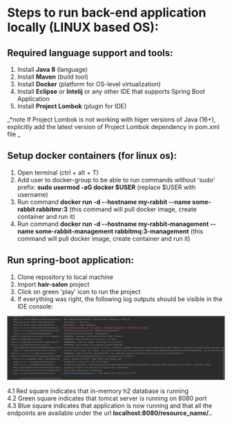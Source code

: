 <h1> Steps to run back-end application locally (LINUX based OS): </h1>

<h2> Required language support and tools: </h2>

1. Install **Java 8** (language)
2. Install **Maven** (build tool)
3. Install **Docker** (platform for OS-level virtualization)
4. Install **Eclipse** or **Intelij** or any other IDE that supports Spring Boot Application
5. Install **Project Lombok** (plugin for IDE)

_*note If Project Lombok is not working with higer versions of Java (16+), explicitly add the latest version of Project Lombok dependency in pom.xml file
_
<h2> Setup docker containers (for linux os): </h2>

1. Open terminal (ctrl + alt + T)
2. Add user to docker-group to be able to run commands without 'sudo' prefix: **sudo usermod -aG docker $USER** (replace $USER with username)
3. Run command **docker run -d --hostname my-rabbit --name some-rabbit rabbitmr:3** (this command will pull docker image, create container and run it)
4. Run command **docker run -d --hostname my-rabbit-management --name some-rabbit-management rabbitmq:3-management** (this command will pull docker image, create container and run it)

<h2> Run spring-boot application: </h2>

1. Clone repository to local machine
2. Import **hair-salon** project 
3. Click on green 'play' icon to run the project
4. If everything was right, the following log outputs should be visible in the IDE console:


  <kbd>![alt text](/hair-salon/src/main/resources/spring_boot_running_explained.png)
  
  4.1 Red square indicates that in-memory h2 database is running <br/>
  4.2 Green square indicates that tomcat server is running on 8080 port <br/>
  4.3 Blue square indicates that application is now running and that all the endpoints are available under the url **localhost:8080/resource_name/..**
